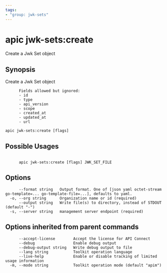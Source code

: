 ```yaml
---
tags:
- "group: jwk-sets"
---
```

# apic jwk-sets:create

Create a Jwk Set object

## Synopsis

Create a Jwk Set object
          
          Fields allowed but ignored:
          - id
          - type
          - api_version
          - scope
          - created_at
          - updated_at
          - url

```
apic jwk-sets:create [flags]
```

## Possible Usages

```

      apic jwk-sets:create [flags] JWK_SET_FILE

```

## Options

```
      --format string   Output format. One of [json yaml octet-stream go-template=... go-template-file=...], defaults to yaml.
  -o, --org string      Organization name or id (required)
      --output string   Write file(s) to directory, instead of STDOUT (default "-")
  -s, --server string   management server endpoint (required)
```

## Options inherited from parent commands

```
      --accept-license        Accept the license for API Connect
      --debug                 Enable debug output
      --debug-output string   Write debug output to file
      --lang string           Toolkit operation language
      --live-help             Enable or disable tracking of limited usage information
  -m, --mode string           Toolkit operation mode (default "apim")
```
